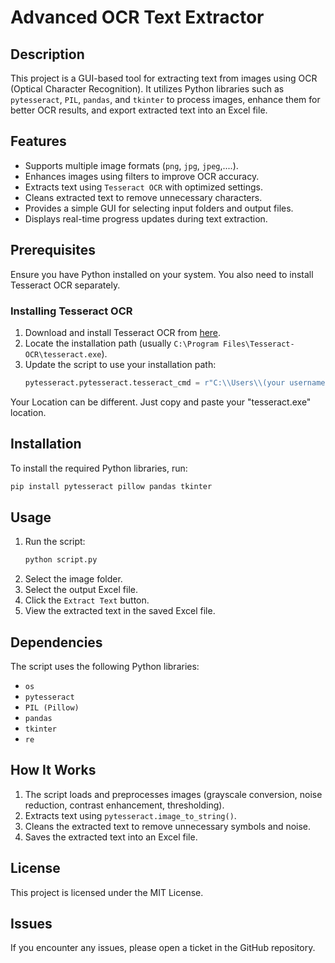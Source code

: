 # Advanced OCR Text Extractor

## Description
This project is a GUI-based tool for extracting text from images using OCR (Optical Character Recognition). It utilizes Python libraries such as `pytesseract`, `PIL`, `pandas`, and `tkinter` to process images, enhance them for better OCR results, and export extracted text into an Excel file.

## Features
- Supports multiple image formats (`png`, `jpg`, `jpeg`,....).
- Enhances images using filters to improve OCR accuracy.
- Extracts text using `Tesseract OCR` with optimized settings.
- Cleans extracted text to remove unnecessary characters.
- Provides a simple GUI for selecting input folders and output files.
- Displays real-time progress updates during text extraction.

## Prerequisites
Ensure you have Python installed on your system. You also need to install Tesseract OCR separately.

### Installing Tesseract OCR
1. Download and install Tesseract OCR from [here](https://github.com/UB-Mannheim/tesseract/wiki).
2. Locate the installation path (usually `C:\Program Files\Tesseract-OCR\tesseract.exe`).
3. Update the script to use your installation path:
   ```python
   pytesseract.pytesseract.tesseract_cmd = r"C:\\Users\\(your username)\\AppData\\Local\\Programs\\Tesseract-OCR\\tesseract.exe"
   ```
Your Location can be different. Just copy and paste your "tesseract.exe" location.

## Installation
To install the required Python libraries, run:
```bash
pip install pytesseract pillow pandas tkinter
```

## Usage
1. Run the script:
   ```bash
   python script.py
   ```
2. Select the image folder.
3. Select the output Excel file.
4. Click the `Extract Text` button.
5. View the extracted text in the saved Excel file.

## Dependencies
The script uses the following Python libraries:
- `os`
- `pytesseract`
- `PIL (Pillow)`
- `pandas`
- `tkinter`
- `re`

## How It Works
1. The script loads and preprocesses images (grayscale conversion, noise reduction, contrast enhancement, thresholding).
2. Extracts text using `pytesseract.image_to_string()`.
3. Cleans the extracted text to remove unnecessary symbols and noise.
4. Saves the extracted text into an Excel file.

## License
This project is licensed under the MIT License.


## Issues
If you encounter any issues, please open a ticket in the GitHub repository.

